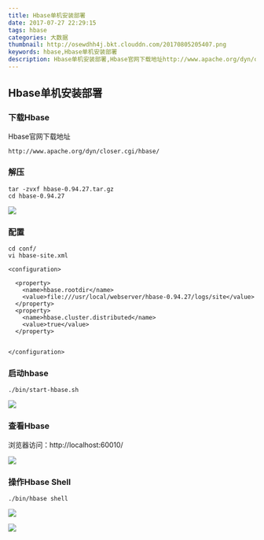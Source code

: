 ```yaml
---
title: Hbase单机安装部署
date: 2017-07-27 22:29:15
tags: hbase
categories: 大数据
thumbnail: http://osewdhh4j.bkt.clouddn.com/20170805205407.png
keywords: hbase,Hbase单机安装部署
description: Hbase单机安装部署,Hbase官网下载地址http://www.apache.org/dyn/closer.cgi/hbase/
---
```


## Hbase单机安装部署

### 下载Hbase

Hbase官网下载地址

```
http://www.apache.org/dyn/closer.cgi/hbase/
```

### 解压

```
tar -zvxf hbase-0.94.27.tar.gz
cd hbase-0.94.27
```

![](http://osewdhh4j.bkt.clouddn.com/20170728094545.png)

### 配置

```
cd conf/
vi hbase-site.xml
```

```
<configuration>

  <property>
    <name>hbase.rootdir</name>
    <value>file:///usr/local/webserver/hbase-0.94.27/logs/site</value>
  </property>
  <property>
    <name>hbase.cluster.distributed</name>
    <value>true</value>
  </property>


</configuration>

```

### 启动hbase

```
./bin/start-hbase.sh
```

![](http://osewdhh4j.bkt.clouddn.com/20170728101558.png)

### 查看Hbase

浏览器访问：http://localhost:60010/

![](http://osewdhh4j.bkt.clouddn.com/20170728101837.png)

### 操作Hbase Shell

```
./bin/hbase shell
```

![](http://osewdhh4j.bkt.clouddn.com/20170728102001.png)

![](http://osewdhh4j.bkt.clouddn.com/20170728102145.png)



